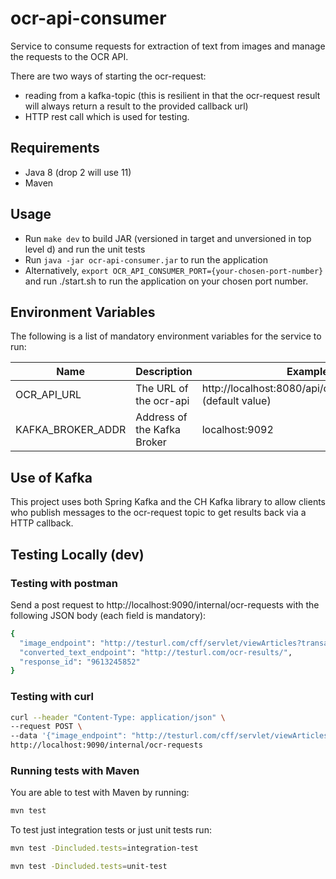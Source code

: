 # ocr-api-consumer

Service to consume requests for extraction of text from images and manage the requests to the OCR API. 

There are two ways of starting the ocr-request:
  
- reading from a kafka-topic (this is resilient in that the ocr-request result will always return a result to the provided callback url)
- HTTP rest call which is used for testing.

## Requirements

- Java 8 (drop 2 will use 11)
- Maven

## Usage

- Run `make dev` to build JAR (versioned in target and unversioned in top level d) and run the unit tests
- Run `java -jar ocr-api-consumer.jar` to run the application
- Alternatively, `export OCR_API_CONSUMER_PORT={your-chosen-port-number}` and run ./start.sh to run the application on your chosen port number.

## Environment Variables

The following is a list of mandatory environment variables for the service to run:

Name                                        | Description                         | Example Value
------------------------------------------- | ----------------------------------- | -------------------------------------------------------------------------
OCR_API_URL                                 | The URL of the ocr-api              | http://localhost:8080/api/ocr/image/tiff/extractText  (default value)
KAFKA_BROKER_ADDR                           | Address of the Kafka Broker         | localhost:9092

## Use of Kafka

This project uses both Spring Kafka and the CH Kafka library to allow clients who publish messages to the ocr-request topic to get results back via a HTTP callback.

## Testing Locally (dev)

### Testing with postman

Send a post request to http://localhost:9090/internal/ocr-requests with the following JSON body (each field is mandatory):

``` bash
{
  "image_endpoint": "http://testurl.com/cff/servlet/viewArticles?transaction_id=9613245852",
  "converted_text_endpoint": "http://testurl.com/ocr-results/",
  "response_id": "9613245852"
}
```

### Testing with curl

``` bash
curl --header "Content-Type: application/json" \
--request POST \
--data '{"image_endpoint": "http://testurl.com/cff/servlet/viewArticles?transaction_id=9613245852", "converted_text_endpoint": "http://testurl.com/ocr-results/", "response_id": "9613245852"}' \
http://localhost:9090/internal/ocr-requests
```

### Running tests with Maven

You are able to test with Maven by running:

``` bash
mvn test
```

To test just integration tests or just unit tests run:

``` bash
mvn test -Dincluded.tests=integration-test
```

``` bash
mvn test -Dincluded.tests=unit-test
```
